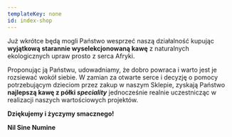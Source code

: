 ```yaml
---
templateKey: none
id: index-shop
---
```

Już wkrótce będą mogli Państwo wesprzeć naszą działalność kupując **wyjątkową starannie wyselekcjonowaną kawę** z naturalnych ekologicznych upraw prosto z serca Afryki.

Proponując ją Państwu, udowadniamy, że dobro powraca i warto jest je rozsiewać wokół siebie. W zamian za otwarte serce i decyzję o pomocy potrzebującym dzieciom przez zakup w naszym Sklepie, zyskają Państwo **najlepszą kawę z półki *speciality*** jednocześnie realnie uczestnicząc w realizacji naszych wartościowych projektów. 

**Dziękujemy i życzymy smacznego!**

**Nil Sine Numine**
